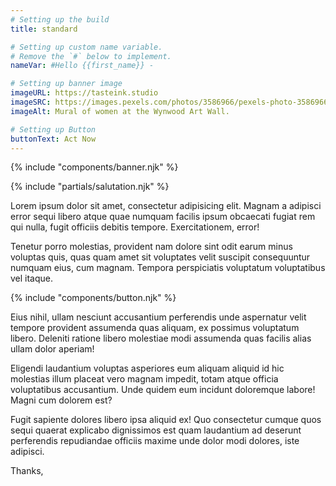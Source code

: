 ```yaml
---
# Setting up the build
title: standard

# Setting up custom name variable.
# Remove the `#` below to implement.
nameVar: #Hello {{first_name}} -

# Setting up banner image
imageURL: https://tasteink.studio
imageSRC: https://images.pexels.com/photos/3586966/pexels-photo-3586966.jpeg?auto=compress&cs=tinysrgb&h=750&w=1260
imageAlt: Mural of women at the Wynwood Art Wall.

# Setting up Button
buttonText: Act Now
---
```


{% include "components/banner.njk" %}

{% include "partials/salutation.njk" %}

Lorem ipsum dolor sit amet, consectetur adipisicing elit. Magnam a adipisci error sequi libero atque quae numquam facilis ipsum obcaecati fugiat rem qui nulla, fugit officiis debitis tempore. Exercitationem, error!

Tenetur porro molestias, provident nam dolore sint odit earum minus voluptas quis, quas quam amet sit voluptates velit suscipit consequuntur numquam eius, cum magnam. Tempora perspiciatis voluptatum voluptatibus vel itaque.

{% include "components/button.njk" %}

Eius nihil, ullam nesciunt accusantium perferendis unde aspernatur velit tempore provident assumenda quas aliquam, ex possimus voluptatum libero. Deleniti ratione libero molestiae modi assumenda quas facilis alias ullam dolor aperiam!

Eligendi laudantium voluptas asperiores eum aliquam aliquid id hic molestias illum placeat vero magnam impedit, totam atque officia voluptatibus accusantium. Unde quidem eum incidunt doloremque labore! Magni cum dolorem est?

Fugit sapiente dolores libero ipsa aliquid ex! Quo consectetur cumque quos sequi quaerat explicabo dignissimos est quam laudantium ad deserunt perferendis repudiandae officiis maxime unde dolor modi dolores, iste adipisci.

Thanks,
